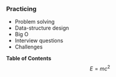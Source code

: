 ### Practicing

- Problem solving
- Data-structure design
- Big O 
- Interview questions
- Challenges

**Table of Contents**
$$E=mc^2$$
